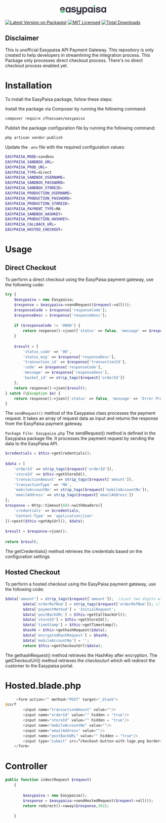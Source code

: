 <!--suppress ALL -->
<p align="center">
  <img src="logo.png" alt="EASYPAISA Payment Gateway" width="150"/><br/>
  <!-- <h3 align="center">Payfast</h3> -->
</p>

[![Latest Version on Packagist](https://img.shields.io/packagist/v/zfhassaan/easypaisa.svg?style=flat-square)](https://packagist.org/packages/zfhassaan/easypaisa)
[![MIT Licensed](https://img.shields.io/badge/license-MIT-brightgreen.svg?style=flat-square)](LICENSE.md)
[![Total Downloads](https://img.shields.io/packagist/dt/zfhassaan/easypaisa.svg?style=flat-square)](https://packagist.org/packages/zfhassaan/easypaisa)


## Disclaimer 
This is unofficial Easypaisa API Payment Gateway. This repository  is only created to help developers in streamlining the integration process. This Package only processes direct checkout process. There's no direct checkout process enabled yet.


# Installation
To install the EasyPaisa package, follow these steps:

Install the package via Composer by running the following command:

```bash
composer require zfhassaan/easypaisa
```

Publish the package configuration file by running the following command:

```php 
php artisan vendor:publish
```

Update the `.env` file with the required configuration values:

```bash
EASYPAISA_MODE=sandbox
EASYPAISA_SANDBOX_URL=
EASYPAISA_PROD_URL=
EASYPAISA_TYPE=direct
EASYPAISA_SANDBOX_USERNAME=
EASYPAISA_SANDBOX_PASSWORD=
EASYPAISA_SANDBOX_STOREID=
EASYPAISA_PRODUCTION_USERNAME=
EASYPAISA_PRODUCTION_PASSWORD=
EASYPAISA_PRODUCTION_STOREID=
EASYPAISA_PAYMENT_TYPE=MA
EASYPAISA_SANDBOX_HASHKEY=
EASYPAISA_PRODUCTION_HASHKEY=
EASYPAISA_CALLBACK_URL=
EASYPAISA_HOSTED_CHECKOUT=
```

# Usage

## Direct Checkout
To perform a direct checkout using the EasyPaisa payment gateway, use the following code:

```php 
try {
    $easypaisa = new Easypaisa;
    $response = $easypaisa->sendRequest($request->all());
    $responseCode = $response['responseCode'];
    $responseDesc = $response['responseDesc'];

    if ($responseCode != '0000') {
        return response()->json(['status' => false, 'message' => $responseDesc], Response::HTTP_NOT_ACCEPTABLE);
    }

    $result = [
        'status_code' => '00',
        'status_msg' => $response['responseDesc'],
        'transaction_id' => $response['transactionId'],
        'code' => $response['responseCode'],
        'message' => $response['responseDesc'],
        'basket_id' => strip_tags($request['orderId'])
    ];
    return response()->json($result);
} catch (\Exception $e) {
    return response()->json(['status' => false, 'message' => 'Error Processing Your Request.'], 500);
}
```

The `sendRequest()` method of the Easypaisa class processes the payment request. It takes an array of request data as input and returns the response from the EasyPaisa payment gateway.

`Package File: Easypaisa.php`
The sendRequest() method is defined in the Easypaisa package file. It processes the payment request by sending the data to the EasyPaisa API.

```php
$credentials = $this->getCredentials();

$data = [
    'orderId' => strip_tags($request['orderId']),
    'storeId' => $this->getStoreId(),
    'transactionAmount' => strip_tags($request['amount']),
    'transactionType' => 'MA',
    'mobileAccountNo' => strip_tags($request['mobileAccountNo']),
    'emailAddress' => strip_tags($request['emailAddress'])
];
$response = Http::timeout(60)->withHeaders([
    'credentials' => $credentials,
    'Content-Type' => 'application/json'
])->post($this->getApiUrl(), $data);

$result = $response->json();

return $result;
```

The getCredentials() method retrieves the credentials based on the configuration settings

## Hosted Checkout
To perform a hosted checkout using the EasyPaisa payment gateway, use the following code:
```php
$data['amount'] = strip_tags($request['amount']);  //Last two digits will be considered as Decimal
        $data['orderRefNum'] = strip_tags($request['orderRefNum']); // You can customize it (only Max 20 Alpha-Numeric characters)
        $data['paymentMethod'] = 'InitialRequest';
        $data['postBackURL'] = $this->getCallbackUrl();
        $data['storeId'] = $this->getStoreId();
        $data['timeStamp'] = $this->getTimestamp();
        $hashk = $this->gethashRequest($data);
        $data['encryptedHashRequest'] = $hashk;
        $data['mobileAccountNo'] = '';
        return $this->getCheckoutUrl($data);
```
The gethashRequest() method retrieves the HashKey after encryption.
The getCheckoutUrl() method retrieves the checkouturl which will redirect the customer to the Easypaisa portal.

# Hosted.blade.php
```php
     <form action="" method="POST" target="_blank">
@csrf
        <input name="transactionAmount" value=""/>
        <input name="orderId" value="" hidden = "true"/>
        <input name="storeId" value="" hidden = "true"/>
        <input name="mobileAccountNo" value=""/>
        <input name="emailAddress" value=""/>
        <input name="postBackURL" value="" hidden = "true"/>
        <input type="submit" src=”checkout-button-with-logo.png border=”0” name= “pay”>
    </form>
```
# Controller
```php
public function index(Request $request)
    {

        $easypaisa = new Easypaisa();
        $response = $easypaisa->sendHostedRequest($request->all());
        return redirect()->away($response,302);

    }
```
